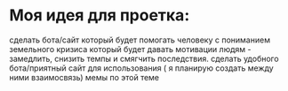 # Моя идея для проетка:
  сделать бота/сайт который будет помогать человеку с пониманием земельного кризиса который будет давать мотивации людям - замедлить, снизить темпы и смягчить последствия.
  сделать удобного бота/приятный сайт для использования ( я планирую создать между ними взаимосвязь)
  мемы по этой теме
  
